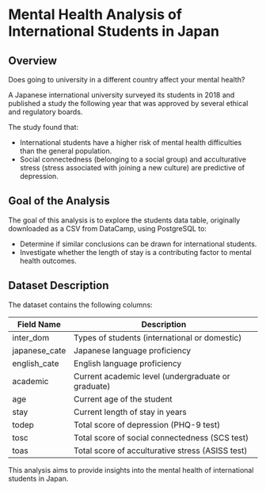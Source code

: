 # Mental Health Analysis of International Students in Japan

## Overview

Does going to university in a different country affect your mental health?

A Japanese international university surveyed its students in 2018 and published a study the following year that was approved by several ethical and regulatory boards.

The study found that:

- International students have a higher risk of mental health difficulties than the general population.
- Social connectedness (belonging to a social group) and acculturative stress (stress associated with joining a new culture) are predictive of depression.

## Goal of the Analysis

The goal of this analysis is to explore the students data table, originally downloaded as a CSV from DataCamp, using PostgreSQL to:

- Determine if similar conclusions can be drawn for international students.
- Investigate whether the length of stay is a contributing factor to mental health outcomes.

## Dataset Description

The dataset contains the following columns:

| Field Name       | Description                                                       |
|------------------|-------------------------------------------------------------------|
| inter_dom        | Types of students (international or domestic)                     |
| japanese_cate    | Japanese language proficiency                                     |
| english_cate     | English language proficiency                                      |
| academic         | Current academic level (undergraduate or graduate)                |
| age              | Current age of the student                                        |
| stay             | Current length of stay in years                                   |
| todep            | Total score of depression (PHQ-9 test)                            |
| tosc             | Total score of social connectedness (SCS test)                    |
| toas             | Total score of acculturative stress (ASISS test)                  |

This analysis aims to provide insights into the mental health of international students in Japan.
